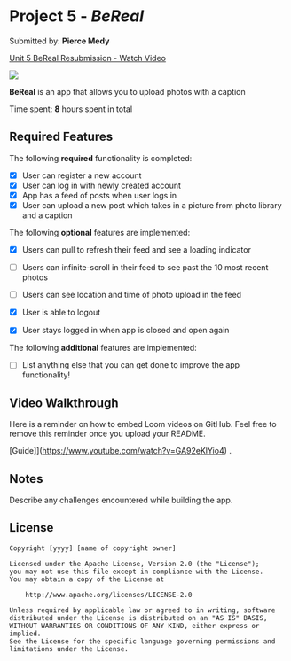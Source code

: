 # Project 5 - *BeReal*

Submitted by: **Pierce Medy**

<div>
    <a href="https://www.loom.com/share/dac059d4199a4fb290d2d4b8261df4ee">
      <p>Unit 5 BeReal Resubmission  - Watch Video</p>
    </a>
    <a href="https://www.loom.com/share/dac059d4199a4fb290d2d4b8261df4ee">
      <img style="max-width:300px;" src="https://cdn.loom.com/sessions/thumbnails/dac059d4199a4fb290d2d4b8261df4ee-with-play.gif">
    </a>
  </div>
  
**BeReal** is an app that allows you to upload photos with a caption

Time spent: **8** hours spent in total

## Required Features

The following **required** functionality is completed:

- [x] User can register a new account
- [x] User can log in with newly created account
- [x] App has a feed of posts when user logs in
- [x] User can upload a new post which takes in a picture from photo library and a caption	
 
The following **optional** features are implemented:

- [x] Users can pull to refresh their feed and see a loading indicator
- [ ] Users can infinite-scroll in their feed to see past the 10 most recent photos
- [ ] Users can see location and time of photo upload in the feed	
- [x] User is able to logout
- [x] User stays logged in when app is closed and open again	


The following **additional** features are implemented:

- [ ] List anything else that you can get done to improve the app functionality!

## Video Walkthrough

Here is a reminder on how to embed Loom videos on GitHub. Feel free to remove this reminder once you upload your README. 

[Guide]](https://www.youtube.com/watch?v=GA92eKlYio4) .

## Notes

Describe any challenges encountered while building the app.

## License

    Copyright [yyyy] [name of copyright owner]

    Licensed under the Apache License, Version 2.0 (the "License");
    you may not use this file except in compliance with the License.
    You may obtain a copy of the License at

        http://www.apache.org/licenses/LICENSE-2.0

    Unless required by applicable law or agreed to in writing, software
    distributed under the License is distributed on an "AS IS" BASIS,
    WITHOUT WARRANTIES OR CONDITIONS OF ANY KIND, either express or implied.
    See the License for the specific language governing permissions and
    limitations under the License.
